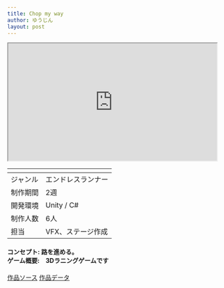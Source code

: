 ```yaml
---
title: Chop my way
author: ゆうじん
layout: post
---
```


<iframe width="480" height="270"
src="https://www.youtube.com/embed/Z8IkVXCIw1s">
</iframe>

<div class="table-wrapper">
  <table>
    <thead>
      <tr>
        <th> </th>
        <th> </th>
      </tr>
    </thead>
    <tbody>
      <tr>
        <td>ジャンル</td>
        <td>エンドレスランナー</td>
      </tr>
      <tr>
        <td>制作期間</td>
        <td>2週</td>
      </tr>
      <tr>
        <td>開発環境</td>
        <td>Unity / C#</td>
      </tr>
      <tr>
        <td>制作人数</td>
        <td>6人</td>
      </tr>
      <tr>
        <td>担当</td>
        <td>VFX、ステージ作成</td>
      </tr>
    </tbody>
  </table>
</div>

 <p>
    <h4>
    コンセプト: 路を進める。<br>
    ゲーム概要:　3Dラニングゲームです
    </h4>
  </p>

<footer>
    <a href="https://yujindimoglo.itch.io/chop-my-way" class="button scrolly">作品ソース</a>
        <a href="https://drive.google.com/file/d/1r6AdCHRxC22Wcu3Hnf5-IVHNNZHz61NH/view?usp=sharing" class="button scrolly">作品データ</a>
</footer>